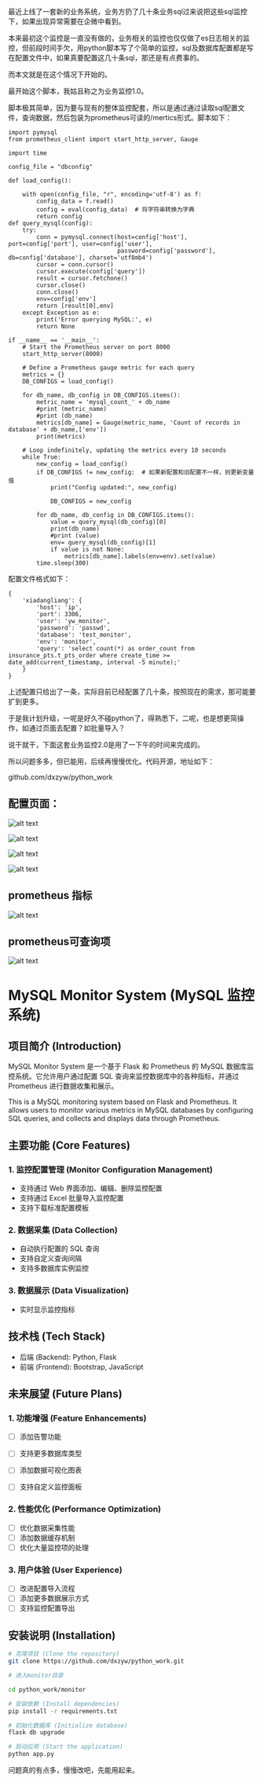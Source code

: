 
最近上线了一套新的业务系统，业务方扔了几十条业务sql过来说把这些sql监控下，如果出现异常需要在企微中看到。

本来最初这个监控是一直没有做的，业务相关的监控也仅仅做了es日志相关的监控，但前段时间手欠，用python脚本写了个简单的监控，sql及数据库配置都是写在配置文件中，如果真要配置这几十条sql，那还是有点费事的。

而本文就是在这个情况下开始的。

最开始这个脚本，我姑且称之为业务监控1.0。

脚本极其简单，因为要与现有的整体监控配套，所以是通过通过读取sql配置文件，查询数据，然后包装为prometheus可读的/mertics形式。脚本如下：

```
import pymysql
from prometheus_client import start_http_server, Gauge

import time

config_file = "dbconfig"

def load_config():

    with open(config_file, "r", encoding='utf-8') as f:
        config_data = f.read()
        config = eval(config_data)  # 将字符串转换为字典
        return config
def query_mysql(config):
    try:
        conn = pymysql.connect(host=config['host'], port=config['port'], user=config['user'],
                               password=config['password'], db=config['database'], charset='utf8mb4')
        cursor = conn.cursor()
        cursor.execute(config['query'])
        result = cursor.fetchone()
        cursor.close()
        conn.close()
        env=config['env']
        return [result[0],env]
    except Exception as e:
        print('Error querying MySQL:', e)
        return None

if __name__ == '__main__':
    # Start the Prometheus server on port 8000
    start_http_server(8000)

    # Define a Prometheus gauge metric for each query
    metrics = {}
    DB_CONFIGS = load_config()

    for db_name, db_config in DB_CONFIGS.items():
        metric_name = 'mysql_count_' + db_name
        #print (metric_name)
        #print (db_name)
        metrics[db_name] = Gauge(metric_name, 'Count of records in database' + db_name,['env'])
        print(metrics)

    # Loop indefinitely, updating the metrics every 10 seconds
    while True:
        new_config = load_config()
        if DB_CONFIGS != new_config:  # 如果新配置和旧配置不一样，则更新变量值
            print("Config updated:", new_config)

            DB_CONFIGS = new_config

        for db_name, db_config in DB_CONFIGS.items():
            value = query_mysql(db_config)[0]
            print(db_name)
            #print (value)
            env= query_mysql(db_config)[1]
            if value is not None:
                metrics[db_name].labels(env=env).set(value)
        time.sleep(300)
```

配置文件格式如下：

```
{
    'xiadangliang': {
        'host': 'ip',
        'port': 3306,
        'user': 'yw_monitor',
        'password': 'passwd',
        'database': 'test_monitor',
        'env': 'monitor',
        'query': 'select count(*) as order_count from insurance_pts.t_pts_order where create_time >= date_add(current_timestamp, interval -5 minute);'
    }
}    
```
上述配置只给出了一条，实际目前已经配置了几十条，按照现在的需求，那可能要扩到更多。

于是我计划升级，一呢是好久不碰python了，得熟悉下，二呢，也是想更简操作，如通过页面去配置？如批量导入？

说干就干，下面这套业务监控2.0是用了一下午的时间来完成的。

所以问题多多，但已能用，后续再慢慢优化。代码开源，地址如下：

github.com/dxzyw/python_work 


## 配置页面：

![alt text](image.png)

![alt text](image-1.png)

![alt text](image-2.png)

![alt text](image-3.png)

## prometheus 指标

![alt text](image-4.png)

## prometheus可查询项

![alt text](image-5.png)


# MySQL Monitor System (MySQL 监控系统)

## 项目简介 (Introduction)
MySQL Monitor System 是一个基于 Flask 和 Prometheus 的 MySQL 数据库监控系统。它允许用户通过配置 SQL 查询来监控数据库中的各种指标，并通过 Prometheus 进行数据收集和展示。

This is a MySQL monitoring system based on Flask and Prometheus. It allows users to monitor various metrics in MySQL databases by configuring SQL queries, and collects and displays data through Prometheus.

## 主要功能 (Core Features)

### 1. 监控配置管理 (Monitor Configuration Management)
- 支持通过 Web 界面添加、编辑、删除监控配置
- 支持通过 Excel 批量导入监控配置
- 支持下载标准配置模板


### 2. 数据采集 (Data Collection)
- 自动执行配置的 SQL 查询
- 支持自定义查询间隔
- 支持多数据库实例监控

### 3. 数据展示 (Data Visualization)
- 实时显示监控指标


## 技术栈 (Tech Stack)
- 后端 (Backend): Python, Flask
- 前端 (Frontend): Bootstrap, JavaScript

## 未来展望 (Future Plans)

### 1. 功能增强 (Feature Enhancements)
- [ ] 添加告警功能
- [ ] 支持更多数据库类型
- [ ] 添加数据可视化图表
- [ ] 支持自定义监控面板


### 2. 性能优化 (Performance Optimization)
- [ ] 优化数据采集性能
- [ ] 添加数据缓存机制
- [ ] 优化大量监控项的处理

### 3. 用户体验 (User Experience)
- [ ] 改进配置导入流程
- [ ] 添加更多数据展示方式
- [ ] 支持监控配置导出

## 安装说明 (Installation)

```bash
# 克隆项目 (Clone the repository)
git clone https://github.com/dxzyw/python_work.git

# 进入monitor目录

cd python_work/monitor

# 安装依赖 (Install dependencies)
pip install -r requirements.txt

# 初始化数据库 (Initialize database)
flask db upgrade

# 启动应用 (Start the application)
python app.py
```

问题真的有点多，慢慢改吧，先能用起来。